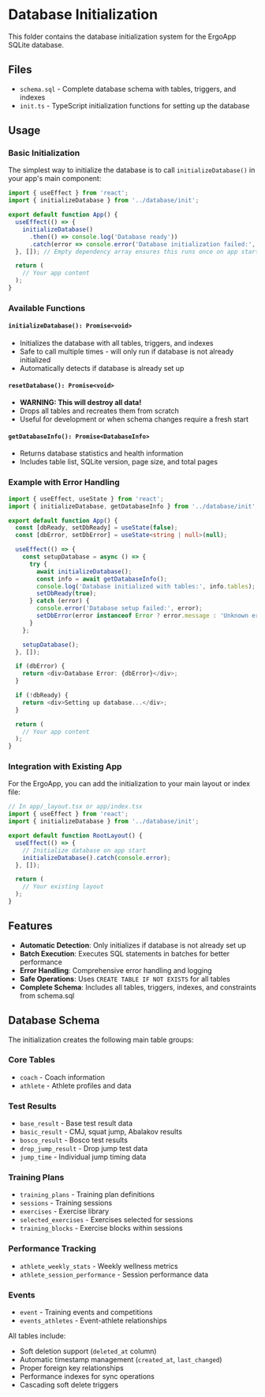 # Database Initialization

This folder contains the database initialization system for the ErgoApp SQLite database.

## Files

- `schema.sql` - Complete database schema with tables, triggers, and indexes
- `init.ts` - TypeScript initialization functions for setting up the database

## Usage

### Basic Initialization

The simplest way to initialize the database is to call `initializeDatabase()` in your app's main component:

```typescript
import { useEffect } from 'react';
import { initializeDatabase } from '../database/init';

export default function App() {
  useEffect(() => {
    initializeDatabase()
      .then(() => console.log('Database ready'))
      .catch(error => console.error('Database initialization failed:', error));
  }, []); // Empty dependency array ensures this runs once on app start

  return (
    // Your app content
  );
}
```

### Available Functions

#### `initializeDatabase(): Promise<void>`

- Initializes the database with all tables, triggers, and indexes
- Safe to call multiple times - will only run if database is not already initialized
- Automatically detects if database is already set up

#### `resetDatabase(): Promise<void>`

- **WARNING: This will destroy all data!**
- Drops all tables and recreates them from scratch
- Useful for development or when schema changes require a fresh start

#### `getDatabaseInfo(): Promise<DatabaseInfo>`

- Returns database statistics and health information
- Includes table list, SQLite version, page size, and total pages

### Example with Error Handling

```typescript
import { useEffect, useState } from 'react';
import { initializeDatabase, getDatabaseInfo } from '../database/init';

export default function App() {
  const [dbReady, setDbReady] = useState(false);
  const [dbError, setDbError] = useState<string | null>(null);

  useEffect(() => {
    const setupDatabase = async () => {
      try {
        await initializeDatabase();
        const info = await getDatabaseInfo();
        console.log('Database initialized with tables:', info.tables);
        setDbReady(true);
      } catch (error) {
        console.error('Database setup failed:', error);
        setDbError(error instanceof Error ? error.message : 'Unknown error');
      }
    };

    setupDatabase();
  }, []);

  if (dbError) {
    return <div>Database Error: {dbError}</div>;
  }

  if (!dbReady) {
    return <div>Setting up database...</div>;
  }

  return (
    // Your app content
  );
}
```

### Integration with Existing App

For the ErgoApp, you can add the initialization to your main layout or index file:

```typescript
// In app/_layout.tsx or app/index.tsx
import { useEffect } from 'react';
import { initializeDatabase } from '../database/init';

export default function RootLayout() {
  useEffect(() => {
    // Initialize database on app start
    initializeDatabase().catch(console.error);
  }, []);

  return (
    // Your existing layout
  );
}
```

## Features

- **Automatic Detection**: Only initializes if database is not already set up
- **Batch Execution**: Executes SQL statements in batches for better performance
- **Error Handling**: Comprehensive error handling and logging
- **Safe Operations**: Uses `CREATE TABLE IF NOT EXISTS` for all tables
- **Complete Schema**: Includes all tables, triggers, indexes, and constraints from schema.sql

## Database Schema

The initialization creates the following main table groups:

### Core Tables

- `coach` - Coach information
- `athlete` - Athlete profiles and data

### Test Results

- `base_result` - Base test result data
- `basic_result` - CMJ, squat jump, Abalakov results
- `bosco_result` - Bosco test results
- `drop_jump_result` - Drop jump test data
- `jump_time` - Individual jump timing data

### Training Plans

- `training_plans` - Training plan definitions
- `sessions` - Training sessions
- `exercises` - Exercise library
- `selected_exercises` - Exercises selected for sessions
- `training_blocks` - Exercise blocks within sessions

### Performance Tracking

- `athlete_weekly_stats` - Weekly wellness metrics
- `athlete_session_performance` - Session performance data

### Events

- `event` - Training events and competitions
- `events_athletes` - Event-athlete relationships

All tables include:

- Soft deletion support (`deleted_at` column)
- Automatic timestamp management (`created_at`, `last_changed`)
- Proper foreign key relationships
- Performance indexes for sync operations
- Cascading soft delete triggers
